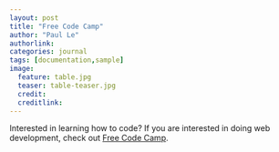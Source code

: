```yaml
---
layout: post
title: "Free Code Camp"
author: "Paul Le"
authorlink: 
categories: journal
tags: [documentation,sample]
image:
  feature: table.jpg
  teaser: table-teaser.jpg
  credit:
  creditlink:
---
```


Interested in learning how to code? If you are interested in doing web development, check out [Free Code Camp](https://www.freecodecamp.com/).
